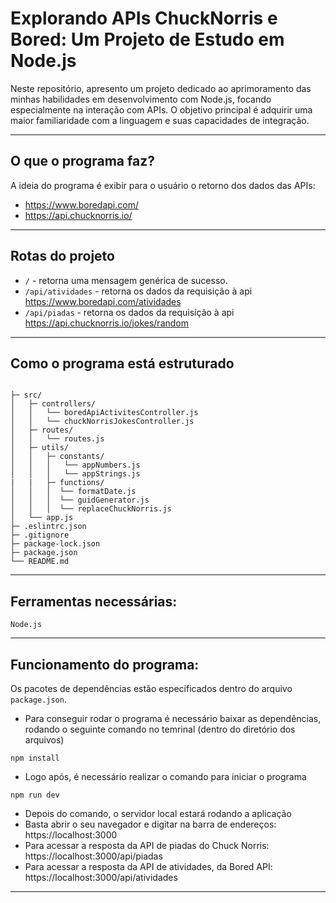 # Explorando APIs ChuckNorris e Bored: Um Projeto de Estudo em Node.js
Neste repositório, apresento um projeto dedicado ao aprimoramento das minhas habilidades em desenvolvimento com Node.js, focando especialmente na interação com APIs. O objetivo principal é adquirir uma maior familiaridade com a linguagem e suas capacidades de integração.
***
## O que o programa faz?
A ideia do programa é exibir para o usuário o retorno dos dados das APIs:
  - https://www.boredapi.com/
  - https://api.chucknorris.io/
***
## Rotas do projeto
  - `/` - retorna uma mensagem genérica de sucesso.
  - `/api/atividades` - retorna os dados da requisição à api https://www.boredapi.com/atividades
  - `/api/piadas` - retorna os dados da requisição à api https://api.chucknorris.io/jokes/random
***
## Como o programa está estruturado

```

├─ src/
│   ├─ controllers/
│   │   └── boredApiActivitesController.js
│   │   └── chuckNorrisJokesController.js
│   ├─ routes/
│   │   └── routes.js
│   ├─ utils/
│   │   ├─ constants/
│   │   │   └── appNumbers.js
│   │   │   └── appStrings.js
|   |   ├─ functions/
│   │   │  └── formatDate.js
│   │   │  └── guidGenerator.js
│   │   │  └── replaceChuckNorris.js
│   └── app.js
├─ .eslintrc.json
├─ .gitignore
├─ package-lock.json
├─ package.json
└── README.md

```
***
## Ferramentas necessárias:
`Node.js`
***
## Funcionamento do programa:
Os pacotes de dependências estão especificados dentro do arquivo `package.json`.
- Para conseguir rodar o programa é necessário baixar as dependências, rodando o seguinte comando no temrinal (dentro do diretório dos arquivos)

```
npm install
```

- Logo após, é necessário realizar o comando para iniciar o programa

```
npm run dev
```

- Depois do comando, o servidor local estará rodando a aplicação
- Basta abrir o seu navegador e digitar na barra de endereços: https://localhost:3000
- Para acessar a resposta da API de piadas do Chuck Norris: https://localhost:3000/api/piadas
- Para acessar a resposta da API de atividades, da Bored API: https://localhost:3000/api/atividades
***
